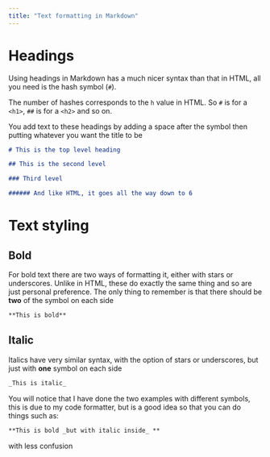 ```yaml
---
title: "Text formatting in Markdown"
---
```


# Headings

Using headings in Markdown has a much nicer syntax than that in HTML, all you
need is the hash symbol (`#`).

The number of hashes corresponds to the `h` value in HTML. So `#` is for a
`<h1>`, `##` is for a `<h2>` and so on.

You add text to these headings by adding a space after the symbol then putting
whatever you want the title to be

```md
# This is the top level heading

## This is the second level

### Third level

###### And like HTML, it goes all the way down to 6
```

# Text styling

## Bold

For bold text there are two ways of formatting it, either with stars or
underscores. Unlike in HTML, these do exactly the same thing and so are just
personal preference. The only thing to remember is that there should be **two**
of the symbol on each side

```md
**This is bold**
```

## Italic

Italics have very similar syntax, with the option of stars or underscores, but
just with **one** symbol on each side

```md
_This is italic_
```

You will notice that I have done the two examples with different symbols, this
is due to my code formatter, but is a good idea so that you can do things such
as:

```md
**This is bold _but with italic inside_ **
```

with less confusion
